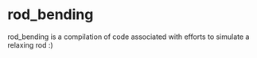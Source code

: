 # rod_bending

rod_bending is a compilation of code associated with efforts to simulate a relaxing rod :)
